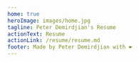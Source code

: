 ```yaml
---
home: true
heroImage: images/home.jpg
tagline: Peter Demirdjian's Resume
actionText: Resume
actionLink: /resume/resume.md
footer: Made by Peter Demirdjian with ❤️
---
```

